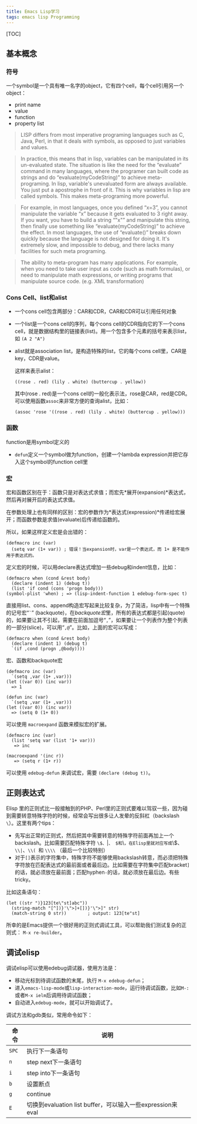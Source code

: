 ```yaml
---
title: Emacs Lisp学习
tags: emacs lisp Programming
---
```


[TOC]

## 基本概念
### 符号

一个symbol是一个具有唯一名字的object，它有四个cell，每个cell引用另一个object：

- print name
- value
- function
- property list

> LISP differs from most imperative programing languages such as C, Java, Perl, in that it deals with symbols, as opposed to just variables and values.

> In practice, this means that in lisp, variables can be manipulated in its un-evaluated state. The situation is like the need for the “evaluate” command in many languages, where the programer can built code as strings and do “evaluate(myCodeString)” to achieve meta-programing. In lisp, variable's unevaluated form are always available. You just put a apostrophe in front of it. This is why variables in lisp are called symbols. This makes meta-programing more powerful.

> For example, in most languages, once you defined “x=3”, you cannot manipulate the variable “x” because it gets evaluated to 3 right away. If you want, you have to build a string “"x"” and manipulate this string, then finally use something like “evaluate(myCodeString)” to achieve the effect. In most languages, the use of “evaluate()” breaks down quickly because the language is not designed for doing it. It's extremely slow, and impossible to debug, and there lacks many facilities for such meta programing.

> The ability to meta-program has many applications. For example, when you need to take user input as code (such as math formulas), or need to manipulate math expressions, or writing programs that manipulate source code. (e.g. XML transformation)

### Cons Cell、list和alist

-   一个cons cell包含两部分：CAR和CDR，CAR和CDR可以引用任何对象
-   一个list是一个cons cell的序列，每个cons cell的CDR指向它的下一个cons cell，就是数据结构里的链接表(list)。用一个包含多个元素的括号来表示list，如 `(A 2 "A")`
-   alist就是association list，是构造特殊的list，它的每个cons cell里，CAR是key，CDR是value。

    这样来表示alist：

        ((rose . red) (lily . white) (buttercup . yellow))

    其中(rose . red)是一个cons cell的一般化表示法，rose是CAR，red是CDR。可以使用函数`assoc`来非常方便的查询alist，比如：

        (assoc 'rose '((rose . red) (lily . white) (buttercup . yellow)))


### 函数

function是用symbol定义的

- `defun`定义一个symbol做为function，创建一个lambda expression并把它存入这个symbol的function cell里

### 宏

宏和函数区别在于：函数只是对表达式求值；而宏先*展开(expansion)*表达式，然后再对展开后的表达式求值。

在参数处理上也有同样的区别：宏的参数作为*表达式(expression)*传递给宏展开；而函数参数是求值(evaluate)后传递给函数的。

所以，如果这样定义宏是会出错的：

    (defmacro inc (var)
      (setq var (1+ var)) ; 错误！当expansion时，var是一个表达式，而 1+ 是不能作用于表达式的。

定义宏的时候，可以用declare表达式增加一些debug和indent信息，比如：

    (defmacro when (cond &rest body)
      (declare (indent 1) (debug t))
      (list 'if cond (cons 'progn body)))
    (symbol-plist 'when) ; => (lisp-indent-function 1 edebug-form-spec t)

直接用list、cons、append构造宏写起来比较复杂，为了简洁，lisp中有一个特殊的记号宏“`` ` ``” (backquote)，在*backquote宏*里，所有的表达式都是引起(quote)的，如果要让其不引起，需要在前面加逗号“`,`”，如果要让一个列表作为整个列表的一部分(slice)，可以用“`,@`”。比如，上面的宏可以写成：

    (defmacro when (cond &rest body)
      (declare (indent 1) (debug t)
      `(if ,cond (progn ,@body))))

宏、函数和backquote宏

    (defmacro inc (var)
      `(setq ,var (1+ ,var)))
    (let ((var 0)) (inc var))
      => 1

    (defun inc (var)
      `(setq ,var (1+ ,var)))
    (let ((var 0)) (inc var))
      => (setq 0 (1+ 0))

可以使用 `macroexpand` 函数来模拟宏的扩展。

    (defmacro inc (var)
      (list 'setq var (list '1+ var)))
       => inc

    (macroexpand '(inc r))
       => (setq r (1+ r))

可以使用 `edebug-defun` 来调试宏，需要 `(declare (debug t))`。

## 正则表达式

Elisp 里的正则式比一般接触到的PHP、Perl里的正则式要难以驾驭一些，因为碰到需要转意特殊字符的时候，经常会写出很多让人发晕的反斜杠（backslash `\`）。这里有两个tips：

- 先写出正常的正则式，然后把其中需要转意的特殊字符前面再加上一个backslash。比如需要匹配特殊字符 `\$、`\|`、 $和`\\`，在Elisp里就对应写成`\\$、`\\|`、`\\( `和 `\\\\` （最后一个比较特别）
- 对于`[]`表示的字符集中，特殊字符不能够使用backslash转意，而必须把特殊字符放在匹配表达式的最前面或者最后边。比如需要在字符集中匹配bracket`]`的话，就必须放在最前面；匹配hyphen`-`的话，就必须放在最后边。有些tricky。

比如这条语句：

    (let ((str ")}123[te\"st]abc"))
      (string-match "[^])}'\">]+[])}'\">]" str)
      (match-string 0 str))        ; output: 123[te"st]

所幸的是Emacs提供一个很好用的正则式调试工具，可以帮助我们测试复杂的正则式： `M-x re-builder`。

## 调试elisp

调试elisp可以使用edebug调试器，使用方法是：

- 移动光标到待调试函数的末尾，执行 `M-x edebug-defun`；
- 进入`emacs-lisp-mode`或`lisp-interaction-mode`，运行待调试函数，比如`M-:`或者`M-x ielm`后调用待调试函数；
- 自动进入`edebug-mode`，就可以开始调试了。

调试方法和gdb类似，常用命令如下：

命令 | 说明
---|---
`SPC` | 执行下一条语句
`n` | step next下一条语句
`i` | step into下一条语句
`b` | 设置断点
`g` | continue
`E` | 切换到evaluation list buffer，可以输入一些expression来eval
